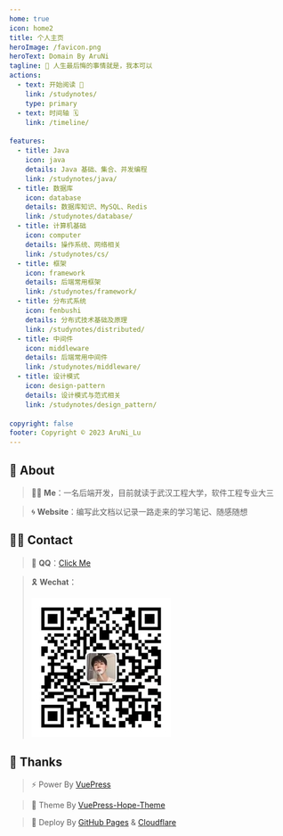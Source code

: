 ```yaml
---
home: true
icon: home2
title: 个人主页
heroImage: /favicon.png
heroText: Domain By AruNi
tagline: 🌱 人生最后悔的事情就是，我本可以
actions:
  - text: 开始阅读 🎉
    link: /studynotes/
    type: primary
  - text: 时间轴 🗓️
    link: /timeline/

features:
  - title: Java
    icon: java
    details: Java 基础、集合、并发编程
    link: /studynotes/java/
  - title: 数据库
    icon: database
    details: 数据库知识、MySQL、Redis
    link: /studynotes/database/
  - title: 计算机基础
    icon: computer
    details: 操作系统、网络相关
    link: /studynotes/cs/
  - title: 框架
    icon: framework
    details: 后端常用框架
    link: /studynotes/framework/
  - title: 分布式系统
    icon: fenbushi
    details: 分布式技术基础及原理
    link: /studynotes/distributed/
  - title: 中间件
    icon: middleware
    details: 后端常用中间件
    link: /studynotes/middleware/
  - title: 设计模式
    icon: design-pattern
    details: 设计模式与范式相关
    link: /studynotes/design_pattern/

copyright: false
footer: Copyright © 2023 AruNi_Lu
---
```


## 📣 About
> 👦🏻 **Me**：一名后端开发，目前就读于武汉工程大学，软件工程专业大三

> 🌀 **Website**：编写此文档以记录一路走来的学习笔记、随感随想

## 👋🏻 Contact
> 🐧 **QQ**：<a href="tencent://AddContact/?fromId=50&fromSubId=1&subcmd=all&uin=1298911600">Click Me</a>

> 🎗️ **Wechat**：
> 
> ![wx](/wx.jpg)

## 🌈 Thanks
> ⚡ Power By <a href="https://v2.vuepress.vuejs.org/zh/" target="_blank">VuePress</a>

> 🎨 Theme By <a href="https://theme-hope.vuejs.press/zh/" target="_blank">VuePress-Hope-Theme</a>

> 🚀 Deploy By <a href="https://pages.github.com/" target="_blank">GitHub Pages</a> & <a href="https://www.cloudflare-cn.com/" target="_blank">Cloudflare</a>
